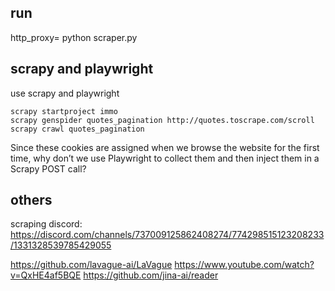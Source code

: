 ## run 
http_proxy=  python scraper.py

## scrapy and playwright
use scrapy and playwright
```
scrapy startproject immo
scrapy genspider quotes_pagination http://quotes.toscrape.com/scroll
scrapy crawl quotes_pagination
```
Since these cookies are assigned when we browse the website for the first time, why don’t we use Playwright to collect them and then inject them in a Scrapy POST call?


## others
scraping discord: https://discord.com/channels/737009125862408274/774298515123208233/1331328539785429055

https://github.com/lavague-ai/LaVague
https://www.youtube.com/watch?v=QxHE4af5BQE
https://github.com/jina-ai/reader
